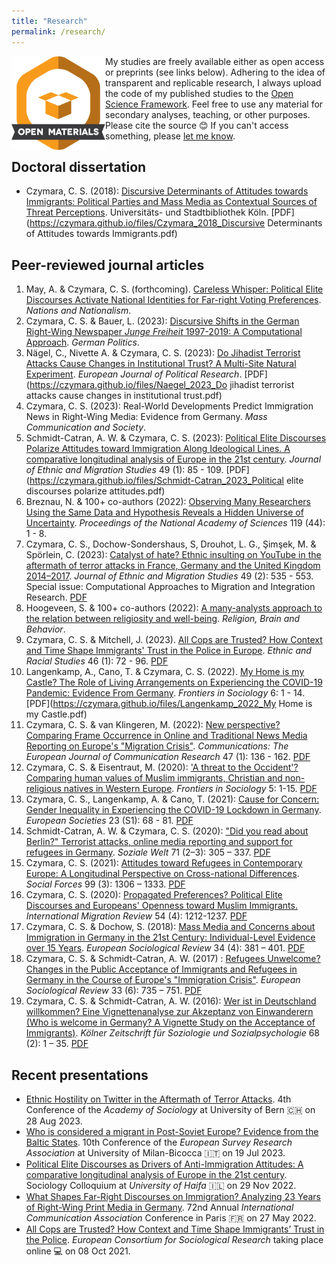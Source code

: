 ```yaml
---
title: "Research"
permalink: /research/
---
```


<img src="/images/materials_highQuality.png" width="150" height="150" align="left"> My studies are freely available either as open access or preprints (see links below). Adhering to the idea of transparent and replicable research, I always upload the code of my published studies to the [Open Science Framework](https://osf.io/b3ugm/). Feel free to use any material for secondary analyses, teaching, or other purposes. Please cite the source 😊 If you can't access something, please [let me know](mailto:czymara@tauex.tau.ac.il).

Doctoral dissertation
------

- Czymara, C. S. (2018): [Discursive Determinants of Attitudes towards Immigrants: Political Parties and Mass Media as Contextual Sources of Threat Perceptions](czymara_2018_diss). Universitäts- und Stadtbibliothek Köln. [PDF](https://czymara.github.io/files/Czymara_2018_Discursive Determinants of Attitudes towards Immigrants.pdf)

Peer-reviewed journal articles
------

1. May, A. & Czymara, C. S. (forthcoming). [Careless Whisper: Political Elite Discourses Activate National Identities for Far-right Voting Preferences](https://ecpr.eu/Events/Event/PaperDetails/59285). *Nations and Nationalism*.
1. Czymara, C. S. & Bauer, L. (2023): [Discursive Shifts in the German Right-Wing Newspaper *Junge Freiheit* 1997-2019: A Computational Approach](czymara_Bauer_2023_gp). *German Politics*.
1. Nägel, C., Nivette A. & Czymara, C. S. (2023): [Do Jihadist Terrorist Attacks Cause Changes in Institutional Trust? A Multi-Site Natural Experiment](naegel_etal_2023_ejpr). *European Journal of Political Research*. [PDF](https://czymara.github.io/files/Naegel_2023_Do jihadist terrorist attacks cause changes in institutional trust.pdf)
1. Czymara, C. S. (2023): Real-World Developments Predict Immigration News in Right-Wing Media: Evidence from Germany. *Mass Communication and Society*.
1. Schmidt-Catran, A. W. & Czymara, C. S. (2023): [Political Elite Discourses Polarize Attitudes toward Immigration Along Ideological Lines. A comparative longitudinal analysis of Europe in the 21st century](schmidt-catran_czymara_2023_jems). *Journal of Ethnic and Migration Studies* 49 (1): 85 - 109. [PDF](https://czymara.github.io/files/Schmidt-Catran_2023_Political elite discourses polarize attitudes.pdf)
1. Breznau, N. & 100+ co-authors (2022): [Observing Many Researchers Using the Same Data and Hypothesis Reveals a Hidden Universe of Uncertainty](https://doi.org/10.1073/pnas.2203150119). *Proceedings of the National Academy of Sciences* 119 (44): 1 - 8.
1. Czymara, C. S., Dochow-Sondershaus, S, Drouhot, L. G., Şimşek, M. & Spörlein, C. (2023): [Catalyst of hate? Ethnic insulting on YouTube in the aftermath of terror attacks in France, Germany and the United Kingdom 2014–2017](czymara_etal_2023_jems). *Journal of Ethnic and Migration Studies* 49 (2): 535 - 553. Special issue: Computational Approaches to Migration and Integration Research. [PDF](https://czymara.github.io/files/Czymara_2023_Catalyst-of-hate-Ethnic-insulting-on-YouTube.pdf)
1. Hoogeveen, S. & 100+ co-authors (2022): [A many-analysts approach to the relation between religiosity and well-being](https://doi.org/10.1080/2153599X.2022.2070255). *Religion, Brain and Behavior*.
1. Czymara, C. S. & Mitchell, J. (2023). [All Cops are Trusted? How Context and Time Shape Immigrants' Trust in the Police in Europe](czymara_mitchell_2023_ers). *Ethnic and Racial Studies* 46 (1): 72 - 96. [PDF](https://czymara.github.io/files/Czymara_2023_All-cops-are-trusted.pdf)
1. Langenkamp, A., Cano, T. & Czymara, C. S. (2022). [My Home is my Castle? The Role of Living Arrangements on Experiencing the COVID-19 Pandemic: Evidence From Germany](langenkamp_etal_2022_fsoc). *Frontiers in Sociology* 6: 1 - 14. [PDF](https://czymara.github.io/files/Langenkamp_2022_My Home is my Castle.pdf)
1. Czymara, C. S. & van Klingeren, M. (2022): [New perspective? Comparing Frame Occurrence in Online and Traditional News Media Reporting on Europe's "Migration Crisis"](czymara_klingeren_2022_comm). *Communications: The European Journal of Communication Research* 47 (1): 136 - 162. [PDF](https://czymara.github.io/files/Czymara_2022_New-perspective.pdf)
1. Czymara, C. S. & Eisentraut, M. (2020): ['A threat to the Occident'? Comparing human values of Muslim immigrants, Christian and non-religious natives in Western Europe](czymara_eisentraut_2020_fsoc). *Frontiers in Sociology* 5: 1-15. [PDF](https://czymara.github.io/files/Czymara_2020_A-Threat-to-the-Occident.pdf)
1. Czymara, C. S., Langenkamp, A. & Cano, T. (2021): [Cause for Concern: Gender Inequality in Experiencing the COVID-19 Lockdown in Germany](czymara_etal_2021_REUS). *European Societies* 23 (S1): 68 - 81. [PDF](https://czymara.github.io/files/Czymara_2021_Cause-for-concerns.pdf)
1. Schmidt-Catran, A. W. & Czymara, C. S. (2020): ["Did you read about Berlin?" Terrorist attacks, online media reporting and support for refugees in Germany](schmidt-catran_czymara_2020_sw). *Soziale Welt* 71 (2–3): 305 – 337. [PDF](https://czymara.github.io/files/Schmidt-Catran_2020_Did-you-read-about-Berlin.pdf)
1. Czymara, C. S. (2021): [Attitudes toward Refugees in Contemporary Europe: A Longitudinal Perspective on Cross-national Differences](czymara_2021_sf). *Social Forces* 99 (3): 1306 – 1333. [PDF](https://czymara.github.io/files/Czymara_2021_Attitudes-toward-Refugees-in-Contemporary-Europe.pdf)
1. Czymara, C. S. (2020): [Propagated Preferences? Political Elite Discourses and Europeans' Openness toward Muslim Immigrants.](czymara_2020_imr) *International Migration Review* 54 (4): 1212-1237. [PDF](https://czymara.github.io/files/Czymara_2020_Propagated-Preferences.pdf)
1. Czymara, C. S. & Dochow, S. (2018): [Mass Media and Concerns about Immigration in Germany in the 21st Century: Individual-Level Evidence over 15 Years](czymara_dochow_2018_esr). *European Sociological Review* 34 (4): 381 – 401. [PDF](https://czymara.github.io/files/Czymara_2018_Mass-Media-and-Concerns-about-Immigration-in-Germany.pdf)
1. Czymara, C. S. & Schmidt-Catran, A. W. (2017) : [Refugees Unwelcome? Changes in the Public Acceptance of Immigrants and Refugees in Germany in the Course of Europe's "Immigration Crisis"](czymara_schmidt-catran_2017_esr). *European Sociological Review* 33 (6): 735 – 751. [PDF](https://czymara.github.io/files/Czymara_2017_Refugees-Unwelcome.pdf)
1. Czymara, C. S. & Schmidt-Catran, A. W. (2016): [Wer ist in Deutschland willkommen? Eine Vignettenanalyse zur Akzeptanz von Einwanderern (Who is welcome in Germany? A Vignette Study on the Acceptance of Immigrants)](czymara_schmidt-catran_2016_kzfss). *Kölner Zeitschrift für Soziologie und Sozialpsychologie* 68 (2): 1 – 35. [PDF](https://czymara.github.io/files/Czymara_2016_Wer-ist-in-deutschland-willkommen.pdf)


Recent presentations
------

- [Ethnic Hostility on Twitter in the Aftermath of Terror Attacks](https://czymara.com/files/pres/AS_23.html). 4th Conference of the *Academy of Sociology* at University of Bern 🇨🇭 on 28 Aug 2023.
- [Who is considered a migrant in Post-Soviet Europe? Evidence from the Baltic States](https://czymara.com/files/pres/ESRA_23.html). 10th Conference of the *European Survey Research Association* at University of Milan-Bicocca 🇮🇹 on 19 Jul 2023.
- [Political Elite Discourses as Drivers of Anti-Immigration Attitudes: A comparative longitudinal analysis of Europe in the 21st century](https://docs.google.com/presentation/d/1C2wMlRDtED6PbxB-pc_wKAReUX8jthBf58m3CghBPL4/edit?usp=sharing). Sociology Colloquium at *University of Haifa* 🇮🇱 on 29 Nov 2022.
- [What Shapes Far-Right Discourses on Immigration? Analyzing 23 Years of Right-Wing Print Media in Germany](https://czymara.com/files/pres/ICA_22.html). 72nd Annual *International Communication Association* Conference in Paris 🇫🇷 on 27 May 2022.
- [All Cops are Trusted? How Context and Time Shape Immigrants’ Trust in the Police](https://czymara.com/files/pres/ECSR_21.html). *European Consortium for Sociological Research* taking place online 💻 on 08 Oct 2021.

